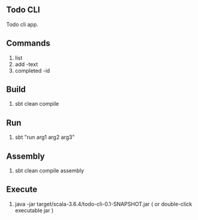 Todo CLI
--------
Todo cli app.

Commands
--------
1. list
2. add -text
3. completed -id

Build
-----
1. sbt clean compile

Run
---
1. sbt "run arg1 arg2 arg3"

Assembly
--------
1. sbt clean compile assembly

Execute
-------
1. java -jar target/scala-3.6.4/todo-cli-0.1-SNAPSHOT.jar ( or double-click executable jar )
